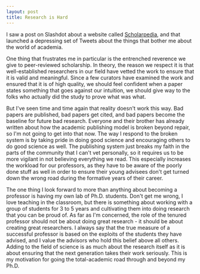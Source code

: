 ```yaml
---
layout: post
title: Research is Hard
---
```

I saw a post on Slashdot about a website called
[Scholarpedia](http://www.scholarpedia.org/article/Main_Page), and that launched
a depressing set of Tweets about the things that bother me about the world of
academia.

One thing that frustrates me in particular is the entrenched reverence we give
to peer-reviewed scholarship. In theory, the reason we respect it is that
well-established researchers in our field have vetted the work to ensure that
it is valid and meaningful. Since a few curators have examined the work and
ensured that it is of high quality, we should feel confident when a paper states
something that goes against our intuition, we should give way to the folks who
actually did the study to prove what was what.

But I've seen time and time again that reality doesn't work this way. Bad papers
are published, bad papers get cited, and bad papers become the baseline for
future bad research. Everyone and their brother has already written about how the
academic publishing model is broken beyond repair, so I'm not going to get into
that now. The way I respond to the broken system is by taking pride in doing
good science and encouraging others to do good science as well. The publishing
system just breaks my faith in the parts of the community that I can't vet
personally, so it requires us to be more vigilant in not believing everything
we read. This especially increases the workload for our professors, as they have
to be aware of the poorly done stuff as well in order to ensure their young
advisees don't get turned down the wrong road during the formative years of their
career.

The one thing I look forward to more than anything about becoming a professor
is having my own lab of Ph.D. students. Don't get me wrong, I love teaching in
the classroom, but there is something about working with a group of students for
3 to 5 years and cultivating them into doing research that you can be proud of.
As far as I'm concerned, the role of the tenured professor should not be about
doing great research - it should be about creating great researchers. I always
say that the true measure of a successful professor is based on the exploits of
the students they have advised, and I value the advisors who hold this belief
above all others. Adding to the field of science is as much about the research
itself as it is about ensuring that the next generation takes their work
seriously. This is my motivation for going the total-academic road through and
beyond my Ph.D.

